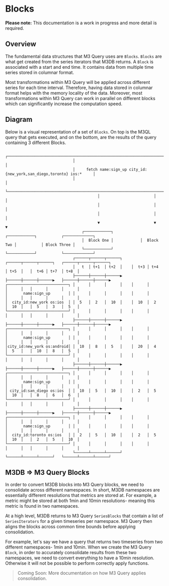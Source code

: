 # Blocks

**Please note:** This documentation is a work in progress and more detail is required.

## Overview

The fundamental data structures that M3 Query uses are `Blocks`. `Blocks` are what get created from the series iterators that M3DB returns. A `Block` is associated with a start and end time. It contains data from multiple time series stored in columnar format.

Most transformations within M3 Query will be applied across different series for each time interval. Therefore, having data stored in columnar format helps with the memory locality of the data. Moreover, most transformations within M3 Query can work in parallel on different blocks which can significantly increase the computation speed.

## Diagram

Below is a visual representation of a set of `Blocks`. On top is the M3QL query that gets executed, and on the bottom, are the results of the query containing 3 different Blocks.

```
                              ┌───────────────────────────────────────────────────────────────────────┐
                              │                                                                       │
                              │     fetch name:sign_up city_id:{new_york,san_diego,toronto} ios:*     │
                              │                                                                       │
                              └───────────────────────────────────────────────────────────────────────┘
                                         │                        │                         │
                                         │                        │                         │
                                         │                        │                         │
                                         ▼                        ▼                         ▼
                                  ┌────────────┐            ┌────────────┐           ┌─────────────┐
                                  │  Block One │            │  Block Two │           │ Block Three │
                                  └────────────┘            └────────────┘           └─────────────┘
                              ┌──────┬──────┬──────┐    ┌──────┬──────┬──────┐   ┌──────┬──────┬──────┐
                              │   t  │ t+1  │ t+2  │    │  t+3 │ t+4  │ t+5  │   │  t+6 │ t+7  │ t+8  │
                              ├──────┼──────┼──────▶    ├──────┼──────┼──────▶   ├──────┼──────┼──────▶
┌───────────────────────────┐ │      │      │      │    │      │      │      │   │      │      │      │
│       name:sign_up        │ │      │      │      │    │      │      │      │   │      │      │      │
│  city_id:new_york os:ios  │ │  5   │  2   │  10  │    │  10  │  2   │  10  │   │  5   │  3   │  5   │
└───────────────────────────┘ │      │      │      │    │      │      │      │   │      │      │      │
                              ├──────┼──────┼──────▶    ├──────┼──────┼──────▶   ├──────┼──────┼──────▶
┌───────────────────────────┐ │      │      │      │    │      │      │      │   │      │      │      │
│       name:sign_up        │ │      │      │      │    │      │      │      │   │      │      │      │
│city_id:new_york os:android│ │  10  │  8   │  5   │    │  20  │  4   │  5   │   │  10  │  8   │  5   │
└───────────────────────────┘ │      │      │      │    │      │      │      │   │      │      │      │
                              ├──────┼──────┼──────▶    ├──────┼──────┼──────▶   ├──────┼──────┼──────▶
┌───────────────────────────┐ │      │      │      │    │      │      │      │   │      │      │      │
│       name:sign_up        │ │      │      │      │    │      │      │      │   │      │      │      │
│ city_id:san_diego os:ios  │ │  10  │  5   │  10  │    │  2   │  5   │  10  │   │  8   │  6   │  6   │
└───────────────────────────┘ │      │      │      │    │      │      │      │   │      │      │      │
                              ├──────┼──────┼──────▶    ├──────┼──────┼──────▶   ├──────┼──────┼──────▶
┌───────────────────────────┐ │      │      │      │    │      │      │      │   │      │      │      │
│       name:sign_up        │ │      │      │      │    │      │      │      │   │      │      │      │
│  city_id:toronto os:ios   │ │  2   │  5   │  10  │    │  2   │  5   │  10  │   │  2   │  5   │  10  │
└───────────────────────────┘ │      │      │      │    │      │      │      │   │      │      │      │
                              └──────┴──────┴──────┘    └──────┴──────┴──────┘   └──────┴──────┴──────┘
```

## M3DB => M3 Query Blocks

In order to convert M3DB blocks into M3 Query blocks, we need to consolidate across different namespaces. In short, M3DB namespaces are essentially different resolutions that metrics are stored at. For example, a metric might be stored at both 1min and 10min resolutions- meaning this metric is found in two namespaces.

At a high level, M3DB returns to M3 Query `SeriesBlocks` that contain a list of `SeriesIterators` for a given timeseries per namespace. M3 Query then aligns the blocks across common time bounds before applying consolidation.

For example, let's say we have a query that returns two timeseries from two different namespaces- 1min and 10min. When we create the M3 Query `Block`, in order to accurately consolidate results from these two namespaces, we need to convert everything to have a 10min resolution. Otherwise it will not be possible to perform correctly apply functions.

> Coming Soon: More documentation on how M3 Query applies consolidation.
